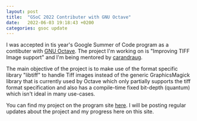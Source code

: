 ```yaml
---
layout: post
title:  "GSoC 2022 Contributer with GNU Octave"
date:   2022-06-03 19:18:43 +0200
categories: gsoc update
---
```

I was accepted in tis year's Google Summer of Code program as a contibuter with [GNU Octave](https://www.gnu.org/software/octave/index). The project I'm working on is "Improving TIFF Image support" and I'm being mentored by [carandraug](https://carandraug.net/).

The main objective of the project is to make use of the format specific library "libtiff" to handle Tiff images instead of the generic GraphicsMagick library that is currently used by Octave which only partially supports the tiff format specification and also has a compile-time fixed bit-depth (quantum) which isn't ideal in many use-cases.

You can find my project on the program site [here](https://summerofcode.withgoogle.com/programs/2022/projects/EJ2ywyMC). I will be posting regular updates about the project and my progress here on this site.
